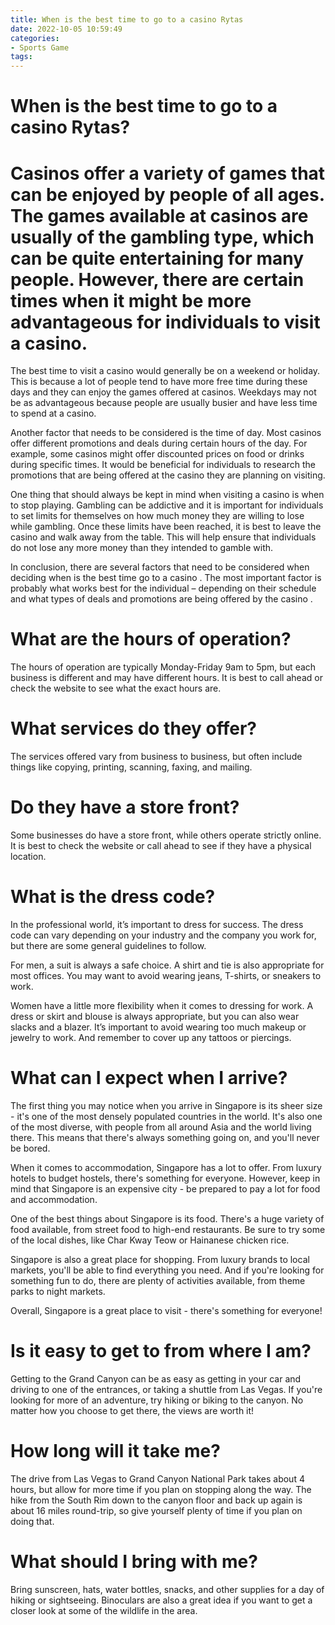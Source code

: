 ```yaml
---
title: When is the best time to go to a casino Rytas
date: 2022-10-05 10:59:49
categories:
- Sports Game
tags:
---
```



#  When is the best time to go to a casino Rytas?

# Casinos offer a variety of games that can be enjoyed by people of all ages. The games available at casinos are usually of the gambling type, which can be quite entertaining for many people. However, there are certain times when it might be more advantageous for individuals to visit a casino. 

The best time to visit a casino would generally be on a weekend or holiday. This is because a lot of people tend to have more free time during these days and they can enjoy the games offered at casinos. Weekdays may not be as advantageous because people are usually busier and have less time to spend at a casino. 

Another factor that needs to be considered is the time of day. Most casinos offer different promotions and deals during certain hours of the day. For example, some casinos might offer discounted prices on food or drinks during specific times. It would be beneficial for individuals to research the promotions that are being offered at the casino they are planning on visiting. 

One thing that should always be kept in mind when visiting a casino is when to stop playing. Gambling can be addictive and it is important for individuals to set limits for themselves on how much money they are willing to lose while gambling. Once these limits have been reached, it is best to leave the casino and walk away from the table. This will help ensure that individuals do not lose any more money than they intended to gamble with. 

In conclusion, there are several factors that need to be considered when deciding when is the best time go to a casino . The most important factor is probably what works best for the individual – depending on their schedule and what types of deals and promotions are being offered by the casino .

#  What are the hours of operation?

The hours of operation are typically Monday-Friday 9am to 5pm, but each business is different and may have different hours. It is best to call ahead or check the website to see what the exact hours are.

# What services do they offer?

The services offered vary from business to business, but often include things like copying, printing, scanning, faxing, and mailing.

# Do they have a store front?

Some businesses do have a store front, while others operate strictly online. It is best to check the website or call ahead to see if they have a physical location.

#  What is the dress code?

In the professional world, it’s important to dress for success. The dress code can vary depending on your industry and the company you work for, but there are some general guidelines to follow.

For men, a suit is always a safe choice. A shirt and tie is also appropriate for most offices. You may want to avoid wearing jeans, T-shirts, or sneakers to work.

Women have a little more flexibility when it comes to dressing for work. A dress or skirt and blouse is always appropriate, but you can also wear slacks and a blazer. It’s important to avoid wearing too much makeup or jewelry to work. And remember to cover up any tattoos or piercings.

#  What can I expect when I arrive?

The first thing you may notice when you arrive in Singapore is its sheer size - it's one of the most densely populated countries in the world. It's also one of the most diverse, with people from all around Asia and the world living there. This means that there's always something going on, and you'll never be bored.

When it comes to accommodation, Singapore has a lot to offer. From luxury hotels to budget hostels, there's something for everyone. However, keep in mind that Singapore is an expensive city - be prepared to pay a lot for food and accommodation.

One of the best things about Singapore is its food. There's a huge variety of food available, from street food to high-end restaurants. Be sure to try some of the local dishes, like Char Kway Teow or Hainanese chicken rice.

Singapore is also a great place for shopping. From luxury brands to local markets, you'll be able to find everything you need. And if you're looking for something fun to do, there are plenty of activities available, from theme parks to night markets.

Overall, Singapore is a great place to visit - there's something for everyone!

#  Is it easy to get to from where I am?

Getting to the Grand Canyon can be as easy as getting in your car and driving to one of the entrances, or taking a shuttle from Las Vegas. If you're looking for more of an adventure, try hiking or biking to the canyon. No matter how you choose to get there, the views are worth it!

# How long will it take me?

The drive from Las Vegas to Grand Canyon National Park takes about 4 hours, but allow for more time if you plan on stopping along the way. The hike from the South Rim down to the canyon floor and back up again is about 16 miles round-trip, so give yourself plenty of time if you plan on doing that.

# What should I bring with me?

Bring sunscreen, hats, water bottles, snacks, and other supplies for a day of hiking or sightseeing. Binoculars are also a great idea if you want to get a closer look at some of the wildlife in the area.